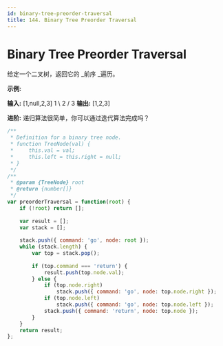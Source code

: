 ```yaml
---
id: binary-tree-preorder-traversal
title: 144. Binary Tree Preorder Traversal
---
```


# Binary Tree Preorder Traversal

给定一个二叉树，返回它的 _前序 _遍历。

**示例:**

**输入:** \[1,null,2,3] 1 \\ 2 / 3 **输出:** \[1,2,3]

**进阶:** 递归算法很简单，你可以通过迭代算法完成吗？



```javascript
/**
 * Definition for a binary tree node.
 * function TreeNode(val) {
 *     this.val = val;
 *     this.left = this.right = null;
 * }
 */
/**
 * @param {TreeNode} root
 * @return {number[]}
 */
var preorderTraversal = function(root) {
    if (!root) return [];
    
    var result = [];
    var stack = [];
    
    stack.push({ command: 'go', node: root });
    while (stack.length) {
        var top = stack.pop();
        
        if (top.command === 'return') {
            result.push(top.node.val);
        } else {
            if (top.node.right) 
                stack.push({ command: 'go', node: top.node.right });
            if (top.node.left)
                stack.push({ command: 'go', node: top.node.left });
            stack.push({ command: 'return', node: top.node });
        }
    }
    return result;
};
```
